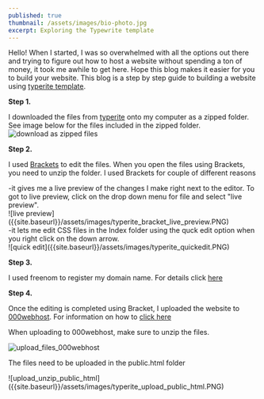 ```yaml
---
published: true
thumbnail: /assets/images/bio-photo.jpg
excerpt: Exploring the Typewrite template
---
```

Hello!
When I started, I was so overwhelmed with all the options out there and trying to figure out how to host a website without spending a ton of money, it took me awhile to get here. Hope this blog makes it easier for you to build your website. This blog is a step by step guide to building a website using [typerite template](https://www.styleshout.com/free-templates/typerite/).

**Step 1.** 
  
I downloaded the files from [typerite](https://www.styleshout.com/free-templates/typerite/) onto my computer as a zipped folder. See image below for the files included in the zipped folder.
<br>
![download as zipped files]({{site.baseurl}}/assets/images/typerite_downloaded_files_typerite_mycomp.PNG)

**Step 2.** 
 
I used [Brackets](http://brackets.io/) to edit the files. When you open the files using Brackets, you need to unzip the folder. I used Brackets for couple of different reasons
<br>
<div>
-it gives me a live preview of the changes I make right next to the editor. To got to live preview, click on the drop down menu for file and select "live preview". 
</div>
![live preview]({{site.baseurl}}/assets/images/typerite_bracket_live_preview.PNG)
<br>
<div>
-it lets me edit CSS files in the Index folder using the quck edit option when you right click on the down arrow.
</div>
![quick edit]({{site.baseurl}}/assets/images/typerite_quickedit.PNG)

**Step 3.** 

I used freenom to register my domain name. For details click [here](https://blog.eshani.ml/tools-and-courses-to-set_up-website-edit/ "Domain_name")

**Step 4.** 

Once the editing is completed using Bracket, I uploaded the website to [000webhost](https://www.000webhost.com/). For information on how to [click here](https://blog.eshani.ml/tools-and-courses-to-set_up-website-edit/ "Cname")

When uploading to 000webhost, make sure to unzip the files.

![upload_files_000webhost]({{site.baseurl}}/assets/images/typerite_upload_file_webhost.PNG)

<p class= "notice--danger">
The files need to be uploaded in the public.html folder
</p>
![upload_unzip_public_html]({{site.baseurl}}/assets/images/typerite_upload_public_html.PNG)
